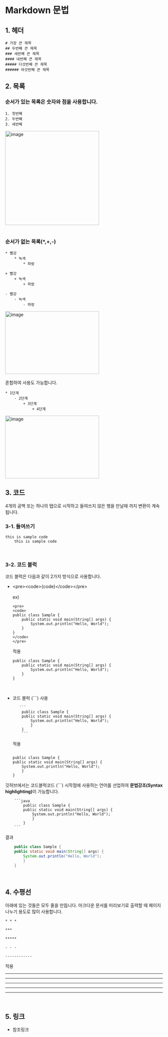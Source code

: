 <!--사용방법-->
# Markdown 문법
## 1. 헤더
```
# 가장 큰 제목
## 두번째 큰 제목
### 세번째 큰 제목
#### 네번째 큰 제목
##### 다섯번째 큰 제목
###### 여섯번째 큰 제목
```
## 2. 목록
### 순서가 있는 목록은 숫자와 점을 사용합니다.

```
1. 첫번째
2. 두번째
3. 세번째
```
<img width="300" alt="image" src="https://user-images.githubusercontent.com/88806404/195787105-195f7f10-f82d-4bef-8d71-487a79dfc7a6.png">
<br><br>

### 순서가 없는 목록(*,+,-)

```
* 빨강
    * 녹색
        * 파랑

+ 빨강
    + 녹색
        + 파랑

- 빨강
    - 녹색
        - 파랑
```
<img width="300" height=200 alt="image" src="https://user-images.githubusercontent.com/88806404/195787502-fd904be7-0472-48d2-98d3-ee1621435e7e.png">
<br><br>
혼합하여 사용도 가능합니다.

```
* 1단계
    - 2단계
        + 3단계
            + 4단계
```
<img width="300" height=200 alt="image" src="https://user-images.githubusercontent.com/88806404/201568082-7b0f8a9c-ed6e-4f23-baf3-c65022538bd4.png"><br>

## 3. 코드
4개의 공백 또는 하나의 탭으로 시작하고 들여쓰지 않은 행을 만날때 까지 변환이 계속됩니다.<br>
### 3-1. 들여쓰기

    this is sample code
        this is sample code
<br>

### 3-2. 코드 블럭
코드 블럭은 다음과 같이 2가지 방식으로 사용합니다.
+ \<pre>\<code>{code}\</code>\</pre><br><br>
ex)<br>
    ```
    <pre>
    <code>
    public class Sample {
        public static void main(String[] args) {
            System.out.println("Hello, World");
        }
    }
    </code>
    </pre>
    ```
    적용
    ```
    public class Sample {
        public static void main(String[] args) {
            System.out.println("Hello, World");
        }
    }
    ```
<br>

+ 코드 블럭 (```) 사용
    ```
       ```
        public class Sample {
        public static void main(String[] args) {
            System.out.println("Hello, World");
            }
        }
        ```
    ```
    적용
    ```
    
    public class Sample {
    public static void main(String[] args) {
        System.out.println("Hello, World");
        }
    }
    ```
깃허브에서는 코드블럭코드 (```) 시작점에 사용하는 언어를 선업하여 <b>문법강조(Syntax highlighting)</b>이 가능합니다.
```
    ```java
        public class Sample {
        public static void main(String[] args) {
            System.out.println("Hello, World");
            }
        }
    ```
```
결과
```java
    public class Sample {
    public static void main(String[] args) {
        System.out.println("Hello, World");
        }
    }
```

<br>

## 4. 수평선
아래에 있는 것들은 모두 줄을 만듭니다. 마크다운 문서를 미리보기로 출력할 때 페이지 나누기 용도로 많이 사용합니다.
<br>
```
* * *

***

*****

- - -

------------
```
적용
* * *
***
*****
- - -
-------------

<br>

## 5. 링크
+ 참조링크
